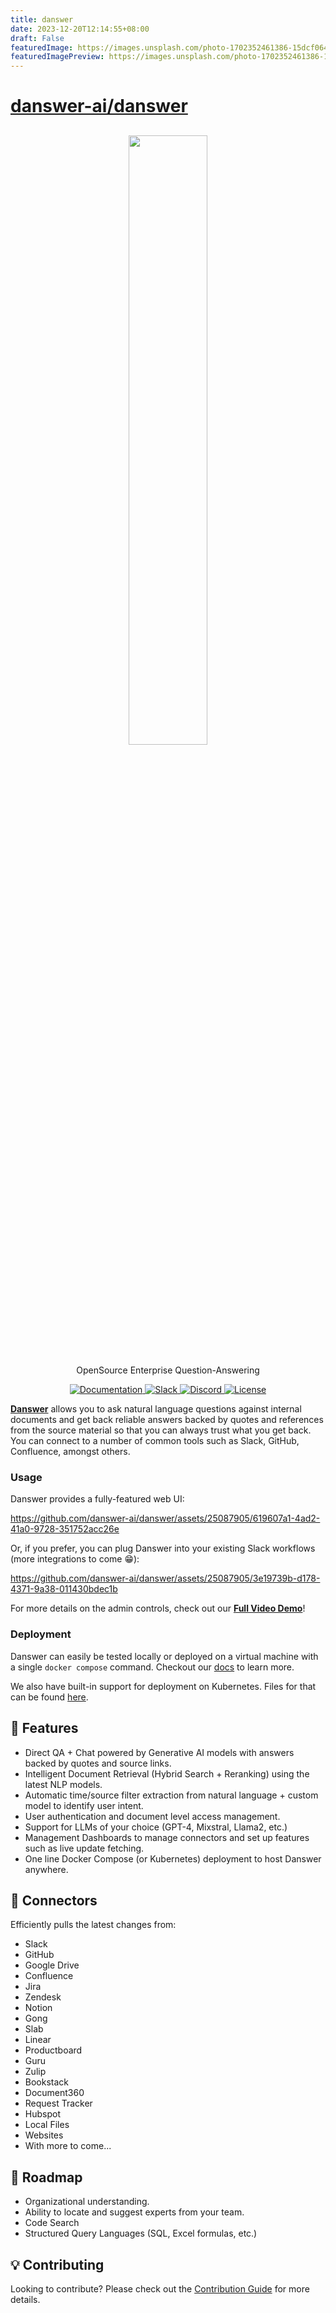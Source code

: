 ```yaml
---
title: danswer
date: 2023-12-20T12:14:55+08:00
draft: False
featuredImage: https://images.unsplash.com/photo-1702352461386-15dcf064708a?ixid=M3w0NjAwMjJ8MHwxfHJhbmRvbXx8fHx8fHx8fDE3MDMwNDU1ODZ8&ixlib=rb-4.0.3
featuredImagePreview: https://images.unsplash.com/photo-1702352461386-15dcf064708a?ixid=M3w0NjAwMjJ8MHwxfHJhbmRvbXx8fHx8fHx8fDE3MDMwNDU1ODZ8&ixlib=rb-4.0.3
---
```


# [danswer-ai/danswer](https://github.com/danswer-ai/danswer)

<!-- DANSWER_METADATA={"link": "https://github.com/danswer-ai/danswer/blob/main/README.md"} -->

<h2 align="center">
<a href="https://www.danswer.ai/"> <img width="50%" src="https://github.com/danswer-owners/danswer/blob/1fabd9372d66cd54238847197c33f091a724803b/DanswerWithName.png?raw=true)" /></a>
</h2>

<p align="center">
<p align="center">OpenSource Enterprise Question-Answering</p>

<p align="center">
<a href="https://docs.danswer.dev/" target="_blank">
    <img src="https://img.shields.io/badge/docs-view-blue" alt="Documentation">
</a>
<a href="https://join.slack.com/t/danswer/shared_invite/zt-1u3h3ke3b-VGh1idW19R8oiNRiKBYv2w" target="_blank">
    <img src="https://img.shields.io/badge/slack-join-blue.svg?logo=slack" alt="Slack">
</a>
<a href="https://discord.gg/TDJ59cGV2X" target="_blank">
    <img src="https://img.shields.io/badge/discord-join-blue.svg?logo=discord&logoColor=white" alt="Discord">
</a>
<a href="https://github.com/danswer-ai/danswer/blob/main/README.md" target="_blank">
    <img src="https://img.shields.io/static/v1?label=license&message=MIT&color=blue" alt="License">
</a>
</p>

<strong>[Danswer](https://www.danswer.ai/)</strong> allows you to ask natural language questions against internal documents and get back reliable answers backed by quotes and references from the source material so that you can always trust what you get back. You can connect to a number of common tools such as Slack, GitHub, Confluence, amongst others.

<h3>Usage</h3>

Danswer provides a fully-featured web UI:


https://github.com/danswer-ai/danswer/assets/25087905/619607a1-4ad2-41a0-9728-351752acc26e


Or, if you prefer, you can plug Danswer into your existing Slack workflows (more integrations to come 😁):


https://github.com/danswer-ai/danswer/assets/25087905/3e19739b-d178-4371-9a38-011430bdec1b


For more details on the admin controls, check out our <strong><a href="https://www.youtube.com/watch?v=geNzY1nbCnU">Full Video Demo</a></strong>!

<h3>Deployment</h3>

Danswer can easily be tested locally or deployed on a virtual machine with a single `docker compose` command. Checkout our [docs](https://docs.danswer.dev/quickstart) to learn more.

We also have built-in support for deployment on Kubernetes. Files for that can be found [here](https://github.com/danswer-ai/danswer/tree/main/deployment/kubernetes).

## 💃 Features 
* Direct QA + Chat powered by Generative AI models with answers backed by quotes and source links.
* Intelligent Document Retrieval (Hybrid Search + Reranking) using the latest NLP models.
* Automatic time/source filter extraction from natural language + custom model to identify user intent.
* User authentication and document level access management.
* Support for LLMs of your choice (GPT-4, Mixstral, Llama2, etc.)
* Management Dashboards to manage connectors and set up features such as live update fetching.
* One line Docker Compose (or Kubernetes) deployment to host Danswer anywhere.

## 🔌 Connectors 

Efficiently pulls the latest changes from:
  * Slack
  * GitHub
  * Google Drive
  * Confluence
  * Jira
  * Zendesk
  * Notion
  * Gong
  * Slab
  * Linear
  * Productboard
  * Guru
  * Zulip
  * Bookstack
  * Document360
  * Request Tracker
  * Hubspot
  * Local Files
  * Websites
  * With more to come...

## 🚧 Roadmap
* Organizational understanding.
* Ability to locate and suggest experts from your team.
* Code Search
* Structured Query Languages (SQL, Excel formulas, etc.)

## 💡 Contributing
Looking to contribute? Please check out the [Contribution Guide](CONTRIBUTING.md) for more details.
